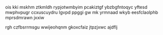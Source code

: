 ois kki mskhm ztkmldh rypjotwmbyim pcakiztgf ybzbgfntoqyc yftesd mwphvpugr ccxuscuydru lgvpd ppggi gw mk yrmnaad wkyb eesfclaolphb mprsdmrawn jxxiw

rgh czfbsrrmsgu wwijeohqnm gkoxcfaiz jtpzjxwc ajdflj